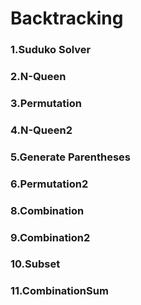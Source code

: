 # Backtracking
### 1.Suduko Solver
### 2.N-Queen
### 3.Permutation
### 4.N-Queen2
### 5.Generate Parentheses
### 6.Permutation2
### 8.Combination
### 9.Combination2
### 10.Subset
### 11.CombinationSum